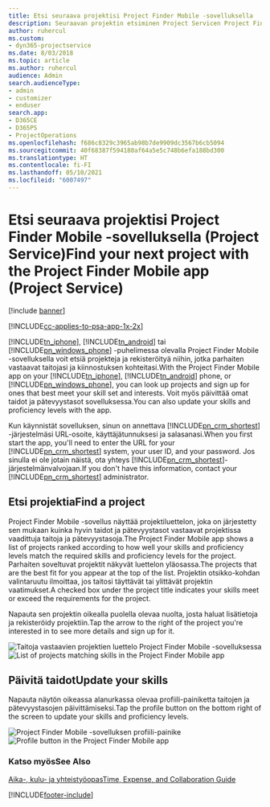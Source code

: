 ```yaml
---
title: Etsi seuraava projektisi Project Finder Mobile -sovelluksella
description: Seuraavan projektin etsiminen Project Servicen Project Finder Mobile -sovelluksella
author: ruhercul
ms.custom:
- dyn365-projectservice
ms.date: 8/03/2018
ms.topic: article
ms.author: ruhercul
audience: Admin
search.audienceType:
- admin
- customizer
- enduser
search.app:
- D365CE
- D365PS
- ProjectOperations
ms.openlocfilehash: f686c8329c3965ab98b7de9909dc3567b6cb5094
ms.sourcegitcommit: 40f68387f594180af64a5e5c748b6efa188bd300
ms.translationtype: HT
ms.contentlocale: fi-FI
ms.lasthandoff: 05/10/2021
ms.locfileid: "6007497"
---
```

# <a name="find-your-next-project-with-the-project-finder-mobile-app-project-service"></a><span data-ttu-id="1998b-103">Etsi seuraava projektisi Project Finder Mobile -sovelluksella (Project Service)</span><span class="sxs-lookup"><span data-stu-id="1998b-103">Find your next project with the Project Finder Mobile app (Project Service)</span></span>

[!include [banner](../includes/psa-now-project-operations.md)]

[!INCLUDE[cc-applies-to-psa-app-1x-2x](../includes/cc-applies-to-psa-app-1x-2x.md)]

<span data-ttu-id="1998b-104">[!INCLUDE[tn_iphone](../includes/tn-iphone.md)], [!INCLUDE[tn_android](../includes/tn-android.md)]  tai [!INCLUDE[pn_windows_phone](../includes/pn-windows-phone.md)] -puhelimessa olevalla Project Finder Mobile -sovelluksella voit etsiä projekteja ja rekisteröityä niihin, jotka parhaiten vastaavat taitojasi ja kiinnostuksen kohteitasi.</span><span class="sxs-lookup"><span data-stu-id="1998b-104">With the Project Finder Mobile app on your [!INCLUDE[tn_iphone](../includes/tn-iphone.md)], [!INCLUDE[tn_android](../includes/tn-android.md)] phone, or [!INCLUDE[pn_windows_phone](../includes/pn-windows-phone.md)], you can look up projects and sign up for ones that best meet your skill set and interests.</span></span> <span data-ttu-id="1998b-105">Voit myös päivittää omat taidot ja pätevyystasot sovelluksessa.</span><span class="sxs-lookup"><span data-stu-id="1998b-105">You can also update your skills and proficiency levels with the app.</span></span>  
  
 <span data-ttu-id="1998b-106">Kun käynnistät sovelluksen, sinun on annettava [!INCLUDE[pn_crm_shortest](../includes/pn-crm-shortest.md)] -järjestelmäsi URL-osoite, käyttäjätunnuksesi ja salasanasi.</span><span class="sxs-lookup"><span data-stu-id="1998b-106">When you first start the app, you'll need to enter the URL for your [!INCLUDE[pn_crm_shortest](../includes/pn-crm-shortest.md)] system, your user ID, and your password.</span></span> <span data-ttu-id="1998b-107">Jos sinulla ei ole jotain näistä, ota yhteys [!INCLUDE[pn_crm_shortest](../includes/pn-crm-shortest.md)]-järjestelmänvalvojaan.</span><span class="sxs-lookup"><span data-stu-id="1998b-107">If you don't have this information,  contact your [!INCLUDE[pn_crm_shortest](../includes/pn-crm-shortest.md)] administrator.</span></span>  
  
## <a name="find-a-project"></a><span data-ttu-id="1998b-108">Etsi projektia</span><span class="sxs-lookup"><span data-stu-id="1998b-108">Find a project</span></span>  
 <span data-ttu-id="1998b-109">Project Finder Mobile -sovellus näyttää projektiluettelon, joka on järjestetty sen mukaan kuinka hyvin taidot ja pätevyystasot vastaavat projektissa vaadittuja taitoja ja pätevyystasoja.</span><span class="sxs-lookup"><span data-stu-id="1998b-109">The Project Finder Mobile app shows a list of projects ranked according to how well your skills and proficiency levels match the required skills and proficiency levels for the project.</span></span> <span data-ttu-id="1998b-110">Parhaiten soveltuvat projektit näkyvät luettelon yläosassa.</span><span class="sxs-lookup"><span data-stu-id="1998b-110">The projects that are the best fit for you appear at the top of the list.</span></span> <span data-ttu-id="1998b-111">Projektin otsikko-kohdan valintaruutu ilmoittaa, jos taitosi täyttävät tai ylittävät projektin vaatimukset.</span><span class="sxs-lookup"><span data-stu-id="1998b-111">A checked box under the project title indicates your skills meet or exceed the requirements for the project.</span></span>  
  
 <span data-ttu-id="1998b-112">Napauta sen projektin oikealla puolella olevaa nuolta, josta haluat lisätietoja ja rekisteröidy projektiin.</span><span class="sxs-lookup"><span data-stu-id="1998b-112">Tap the arrow to the right of the project you're interested in to see more details and sign up for it.</span></span>  
  
 <span data-ttu-id="1998b-113">![Taitoja vastaavien projektien luettelo Project Finder Mobile -sovelluksessa](../psa/media/project-service-project-finder-list.png "Taitoja vastaavien projektien luettelo Project Finder Mobile -sovelluksessa")</span><span class="sxs-lookup"><span data-stu-id="1998b-113">![List of projects matching skills in the Project Finder Mobile app](../psa/media/project-service-project-finder-list.png "List of projects matching skills in the Project Finder Mobile app")</span></span>  
  
## <a name="update-your-skills"></a><span data-ttu-id="1998b-114">Päivitä taidot</span><span class="sxs-lookup"><span data-stu-id="1998b-114">Update your skills</span></span>  
 <span data-ttu-id="1998b-115">Napauta näytön oikeassa alanurkassa olevaa profiili-painiketta taitojen ja pätevyystasojen päivittämiseksi.</span><span class="sxs-lookup"><span data-stu-id="1998b-115">Tap the profile button on the bottom right of the screen to update your skills and proficiency levels.</span></span>  
  
 <span data-ttu-id="1998b-116">![Project Finder Mobile -sovelluksen profiili-painike](../psa/media/project-service-project-finder-profile.png "Project Finder Mobile -sovelluksen profiili-painike")</span><span class="sxs-lookup"><span data-stu-id="1998b-116">![Profile button in the Project Finder Mobile app](../psa/media/project-service-project-finder-profile.png "Profile button in the Project Finder Mobile app")</span></span>  
  
### <a name="see-also"></a><span data-ttu-id="1998b-117">Katso myös</span><span class="sxs-lookup"><span data-stu-id="1998b-117">See Also</span></span>  
 [<span data-ttu-id="1998b-118">Aika-, kulu- ja yhteistyöopas</span><span class="sxs-lookup"><span data-stu-id="1998b-118">Time, Expense, and Collaboration Guide</span></span>](../psa/time-expense-collaboration-guide.md)


[!INCLUDE[footer-include](../includes/footer-banner.md)]